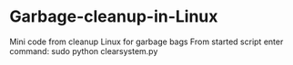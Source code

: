 # Garbage-cleanup-in-Linux
Mini code from cleanup Linux for garbage bags
From started script enter command:
sudo python clearsystem.py
